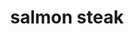 ---
id: 5c54a15211bc1100146d0bd3
servings: 4
notes:
directions: 'season salmon on both sides with salt and pepper.
in a large skillet over medium-high heat
 heat oil and butter.
add salmon and cook until bottom is golden
 5 minutes
 then flip. add garlic
 lemon juice
 honey
 and red pepper flakes.
cook until salmon is cooked through
 another 5 minutes
 spooning sauce over salmon as it cooks.
garnish with parsley before serving.'
ingredients: '4 (12-oz.) salmon steaks (bones removed)
kosher salt
freshly ground black pepper
2 tbsp. extra-virgin olive oil
2 tbsp. butter
2 cloves garlic
 minced
juice of 1 lemon
2 tbsp. honey
1/4 tsp. crushed red pepper flakes
freshly chopped parsley
 for serving'
rating: 0
ease:

category: main course
href: 'https: //www.delish.com/cooking/recipe-ideas/a25239929/salmon-steak-recipe/'
totalTime: 20 minutes
cookTime: 15 minutes
prepTime: 5 minutes
title: salmon steak
path: /salmon-steak
---